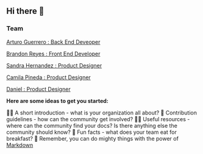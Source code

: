 ## Hi there 👋


### Team

[Arturo Guerrero : Back  End Deveoper](https://github.com/arturxdev)

[Brandon Reyes : Front End Developer](https://github.com/brandonitas)

[Sandra Hernandez : Product Designer](https://www.linkedin.com/in/sandrahernandezm/)

[Camila Pineda : Product Designer](https://github.com/arturxdev)

[Daniel : Product Designer](https://github.com/arturxdev)


**Here are some ideas to get you started:**

🙋‍♀️ A short introduction - what is your organization all about?
🌈 Contribution guidelines - how can the community get involved?
👩‍💻 Useful resources - where can the community find your docs? Is there anything else the community should know?
🍿 Fun facts - what does your team eat for breakfast?
🧙 Remember, you can do mighty things with the power of [Markdown](https://docs.github.com/github/writing-on-github/getting-started-with-writing-and-formatting-on-github/basic-writing-and-formatting-syntax)

